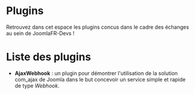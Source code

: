 # Plugins
Retrouvez dans cet espace les plugins concus dans le cadre des échanges au sein de JoomlaFR-Devs !

# Liste des plugins
- **AjaxWebhook** : un plugin pour démontrer l'utilisation de la solution com_ajax de Joomla dans le but concevoir un service simple et rapide de type *Webhook*.
